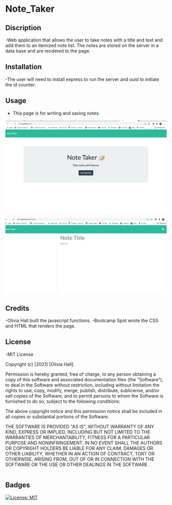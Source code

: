# Note_Taker

## Discription

-Web application that allows the user to take notes with a title and text and add them to an itemized note list. The notes are stored on the server in a data base and are rendered to the page.

## Installation

-The user will need to install express to run the server and uuid to initiate the id counter.

## Usage

- This page is for writing and saving notes.

![Screenshot of the launch page that takes the user to the note taking page](./Assets/Screenshot1.png)

![Screenshot of the blank note taking page](./Assets/Screenshot2.png)

## Credits

-Olivia Hall built the javascript functions.
-Bootcamp Spot wrote the CSS and HTML that renders the page.

## License

-MIT License

Copyright (c) [2021] [Olivia Hall]

Permission is hereby granted, free of charge, to any person obtaining a copy
of this software and associated documentation files (the "Software"), to deal
in the Software without restriction, including without limitation the rights
to use, copy, modify, merge, publish, distribute, sublicense, and/or sell
copies of the Software, and to permit persons to whom the Software is
furnished to do so, subject to the following conditions:

The above copyright notice and this permission notice shall be included in all
copies or substantial portions of the Software.

THE SOFTWARE IS PROVIDED "AS IS", WITHOUT WARRANTY OF ANY KIND, EXPRESS OR
IMPLIED, INCLUDING BUT NOT LIMITED TO THE WARRANTIES OF MERCHANTABILITY,
FITNESS FOR A PARTICULAR PURPOSE AND NONINFRINGEMENT. IN NO EVENT SHALL THE
AUTHORS OR COPYRIGHT HOLDERS BE LIABLE FOR ANY CLAIM, DAMAGES OR OTHER
LIABILITY, WHETHER IN AN ACTION OF CONTRACT, TORT OR OTHERWISE, ARISING FROM,
OUT OF OR IN CONNECTION WITH THE SOFTWARE OR THE USE OR OTHER DEALINGS IN THE
SOFTWARE.

```

```

## Badges

[![License: MIT](https://img.shields.io/badge/License-MIT-yellow.svg)](https://opensource.org/licenses/MIT)
